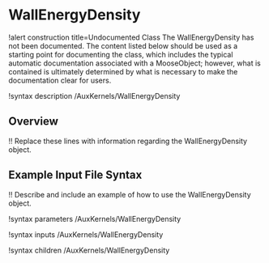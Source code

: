 # WallEnergyDensity

!alert construction title=Undocumented Class
The WallEnergyDensity has not been documented. The content listed below should be used as a starting point for
documenting the class, which includes the typical automatic documentation associated with a
MooseObject; however, what is contained is ultimately determined by what is necessary to make the
documentation clear for users.

!syntax description /AuxKernels/WallEnergyDensity

## Overview

!! Replace these lines with information regarding the WallEnergyDensity object.

## Example Input File Syntax

!! Describe and include an example of how to use the WallEnergyDensity object.

!syntax parameters /AuxKernels/WallEnergyDensity

!syntax inputs /AuxKernels/WallEnergyDensity

!syntax children /AuxKernels/WallEnergyDensity
